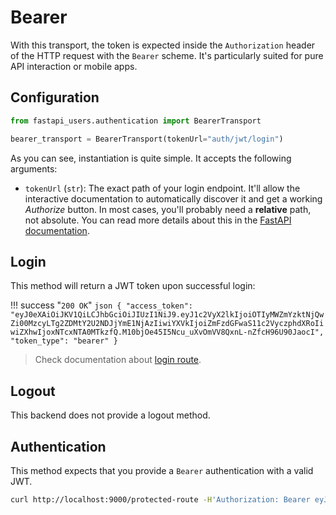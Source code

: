 # Bearer

With this transport, the token is expected inside the `Authorization` header of the HTTP request with the `Bearer` scheme. It's particularly suited for pure API interaction or mobile apps.

## Configuration

```py
from fastapi_users.authentication import BearerTransport

bearer_transport = BearerTransport(tokenUrl="auth/jwt/login")
```

As you can see, instantiation is quite simple. It accepts the following arguments:

* `tokenUrl` (`str`): The exact path of your login endpoint. It'll allow the interactive documentation to automatically discover it and get a working *Authorize* button. In most cases, you'll probably need a **relative** path, not absolute. You can read more details about this in the [FastAPI documentation](https://fastapi.tiangolo.com/tutorial/security/first-steps/#fastapis-oauth2passwordbearer).

## Login

This method will return a JWT token upon successful login:

!!! success "`200 OK`"
    ```json
    {
        "access_token": "eyJ0eXAiOiJKV1QiLCJhbGciOiJIUzI1NiJ9.eyJ1c2VyX2lkIjoiOTIyMWZmYzktNjQwZi00MzcyLTg2ZDMtY2U2NDJjYmE1NjAzIiwiYXVkIjoiZmFzdGFwaS11c2VyczphdXRoIiwiZXhwIjoxNTcxNTA0MTkzfQ.M10bjOe45I5Ncu_uXvOmVV8QxnL-nZfcH96U90JaocI",
        "token_type": "bearer"
    }
    ```

> Check documentation about [login route](../../usage/routes.md#post-loginname).

## Logout

This backend does not provide a logout method.

## Authentication

This method expects that you provide a `Bearer` authentication with a valid JWT.

```bash
curl http://localhost:9000/protected-route -H'Authorization: Bearer eyJ0eXAiOiJKV1QiLCJhbGciOiJIUzI1NiJ9.eyJ1c2VyX2lkIjoiOTIyMWZmYzktNjQwZi00MzcyLTg2ZDMtY2U2NDJjYmE1NjAzIiwiYXVkIjoiZmFzdGFwaS11c2VyczphdXRoIiwiZXhwIjoxNTcxNTA0MTkzfQ.M10bjOe45I5Ncu_uXvOmVV8QxnL-nZfcH96U90JaocI'
```
